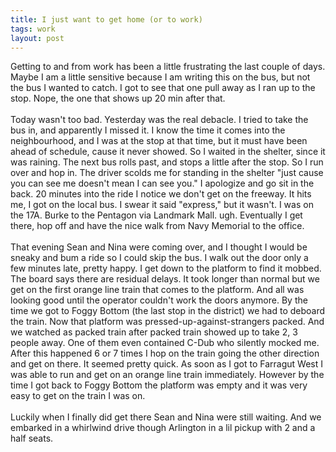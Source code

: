 ```yaml
---
title: I just want to get home (or to work)
tags: work
layout: post
---
```

Getting to and from work has been a little frustrating the last couple of days. Maybe I am a little sensitive because I am writing this on the bus, but not the bus I wanted to catch.  I got to see that one pull away as I ran up to the stop.  Nope, the one that shows up 20 min after that. <br /> <br />Today wasn't too bad. Yesterday was the real debacle. I tried to take the bus in, and apparently I missed it.  I know the time it comes into the neighbourhood, and I was at the stop at that time, but it must have been ahead of schedule, cause it never showed.  So I waited in the shelter, since it was raining. The next bus rolls past, and stops a little after the stop.  So I run over and hop in. The driver scolds me for standing in the shelter "just cause you can see me doesn't mean I can see you." I apologize and go sit in the back. 20 minutes into the ride I notice we don't get on the freeway. It hits me, I got on the local bus.  I swear it said "express," but it wasn't.  I was on the 17A.  Burke to the Pentagon via Landmark Mall. ugh. Eventually I get there, hop off and have the nice walk from Navy Memorial to the office. <br /> <br />That evening Sean and Nina were coming over, and I thought I would be sneaky and bum a ride so I could skip the bus. I walk out the door only a few minutes late, pretty happy.  I get down to the platform to find it mobbed. The board says there are residual delays.  It took longer than normal but we get on the first orange line train that comes to the platform. And all was looking good until the operator couldn't work the doors anymore. By the time we got to Foggy Bottom (the last stop in the district) we had to deboard the train.  Now that platform was pressed-up-against-strangers packed. And we watched as packed train after packed train showed up to take 2, 3 people away. One of them even contained C-Dub who silently mocked me. After this happened 6 or 7 times I hop on the train going the other direction and get on there.  It seemed pretty quick. As soon as I got to Farragut West I was able to run and get on an orange line train immediately. However by the time I got back to Foggy Bottom the platform was empty and it was very easy to get on the train I was on. <br /><br />Luckily when I finally did get there Sean and Nina were still waiting. And we embarked in a whirlwind drive though Arlington in a lil pickup with 2 and a half seats.
